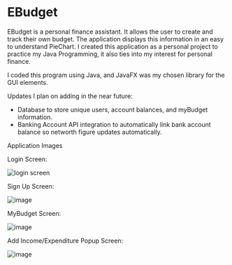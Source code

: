 # EBudget

EBudget is a personal finance assistant. It allows the user to create and track their own budget. The application displays this information in an easy to understand PieChart. 
I created this application as a personal project to practice my Java Programming, it also ties into my interest for personal finance. 

I coded this program using Java, and JavaFX was my chosen library for the GUI elements.

Updates I plan on adding in the near future:
- Database to store unique users, account balances, and myBudget information.
- Banking Account API integration to automatically link bank account balance so networth figure updates automatically.

Application Images

Login Screen:



![login screen](https://user-images.githubusercontent.com/91664359/147392385-40543275-57eb-410b-aa64-e2e8f2510435.PNG)

Sign Up Screen:



![image](https://user-images.githubusercontent.com/91664359/147392457-6a23fb29-edc2-40fb-8b65-c70e4a1d1360.png)

MyBudget Screen:



![image](https://user-images.githubusercontent.com/91664359/147392483-da7c8021-9810-47bb-a61d-e99210fdd458.png)

Add Income/Expenditure Popup Screen:




![image](https://user-images.githubusercontent.com/91664359/147392552-257b4b94-f7cd-4040-910a-39cc8f97f62c.png)
